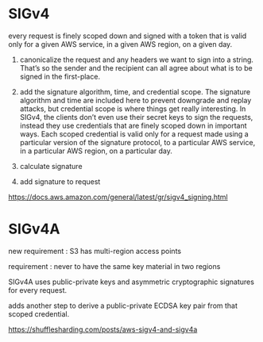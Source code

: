 

# SIGv4

every request is finely scoped down and signed with a token that is 
valid only for a given AWS service, in a given AWS region, on a given day.

1. canonicalize the request and any headers we want to sign into a string. 
   That’s so the sender and the recipient can all agree about what is to 
   be signed in the first-place. 

2. add the signature algorithm, time, and credential scope. The signature algorithm 
   and time are included here to prevent downgrade and replay attacks, but 
   credential scope is where things get really interesting.  In SIGv4, the 
   clients don’t even use their secret keys to sign the requests, instead 
   they use credentials that are finely scoped down in important ways. 
   Each scoped credential is valid only for a request made using a 
   particular version of the signature protocol, to a particular AWS service, 
   in a particular AWS region, on a particular day.

3. calculate signature

4. add signature to request

https://docs.aws.amazon.com/general/latest/gr/sigv4_signing.html

# SIGv4A

new requirement : S3 has multi-region access points

requirement : never to have the same key material in two regions

SIGv4A uses public-private keys and asymmetric cryptographic signatures for every request.

 adds another step to derive a public-private ECDSA key pair from that scoped credential.


https://shufflesharding.com/posts/aws-sigv4-and-sigv4a

